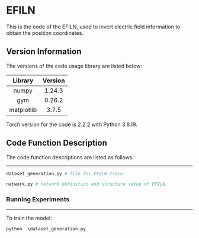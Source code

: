# EFILN

This is the code of the EFILN, used to invert electric field information to obtain the position coordinates.

## Version Information

The versions of the code usage library are listed below:

|  Library   | Version |
| :--------: | :-----: |
|   numpy    | 1.24.3  |
|    gym     | 0.26.2  |
| matplotlib |  3.7.5  |

Torch version for the code is 2.2.2 with Python 3.8.19.

## Code Function Description

The code function descriptions are listed as follows:

*****

```python
dataset_generation.py # file for EFILN train
```

```python
network.py # network definition and structure setup of EFILN.
```

### Running Experiments

*****

To train the model: 

~~~python
python .\dataset_generation.py
~~~

